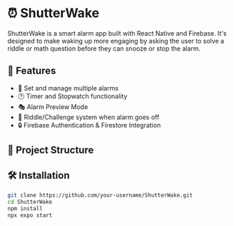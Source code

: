 # ⏰ ShutterWake

ShutterWake is a smart alarm app built with React Native and Firebase. It's designed to make waking up more engaging by asking the user to solve a riddle or math question before they can snooze or stop the alarm.

## 🧠 Features

- 📅 Set and manage multiple alarms  
- 🕐 Timer and Stopwatch functionality  
- 🎭 Alarm Preview Mode  
- 🤯 Riddle/Challenge system when alarm goes off  
- 🔒 Firebase Authentication & Firestore Integration  

## 📂 Project Structure


## 🛠️ Installation

```bash
git clone https://github.com/your-username/ShutterWake.git
cd ShutterWake
npm install
npx expo start
